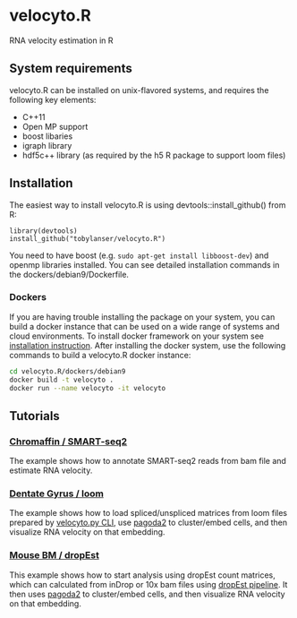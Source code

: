 # velocyto.R
RNA velocity estimation in R

## System requirements
velocyto.R can be installed on unix-flavored systems, and requires the following key elements:

* C++11
* Open MP support
* boost libaries
* igraph library
* hdf5c++ library (as required by the h5 R package to support loom files)

## Installation
The easiest way to install velocyto.R is using devtools::install_github() from R:
```
library(devtools)
install_github("tobylanser/velocyto.R")
```
You need to have boost (e.g. `sudo apt-get install libboost-dev`) and openmp libraries installed. You can see detailed installation commands in the dockers/debian9/Dockerfile. 

### Dockers
If you are having trouble installing the package on your system, you can build a docker instance that can be used on a wide range of systems and cloud environments. To install docker framework on your system see [installation instruction](https://github.com/wsargent/docker-cheat-sheet#installation). After installing the docker system, use the following commands to build a velocyto.R docker instance:
```bash
cd velocyto.R/dockers/debian9
docker build -t velocyto .
docker run --name velocyto -it velocyto
```

## Tutorials

### [Chromaffin / SMART-seq2](http://pklab.med.harvard.edu/velocyto/notebooks/R/chromaffin2.nb.html)
The example shows how to annotate SMART-seq2 reads from bam file and estimate RNA velocity.

### [Dentate Gyrus / loom](http://pklab.med.harvard.edu/velocyto/notebooks/R/DG1.nb.html)
The example shows how to load spliced/unspliced matrices from loom files prepared by [velocyto.py CLI](http://velocyto.org/velocyto.py/tutorial/index.html#running-the-cli), use [pagoda2](https://github.com/hms-dbmi/pagoda2) to cluster/embed cells, and then visualize RNA velocity on that embedding.

### [Mouse BM / dropEst](http://pklab.med.harvard.edu/velocyto/notebooks/R/SCG71.nb.html)
This example shows how to start analysis using dropEst count matrices, which can calculated from inDrop or 10x bam files using [dropEst pipeline](https://github.com/hms-dbmi/dropEst/). It then uses [pagoda2](https://github.com/hms-dbmi/pagoda2) to cluster/embed cells, and then visualize RNA velocity on that embedding.
